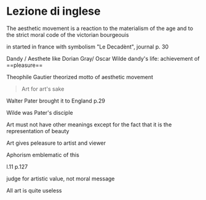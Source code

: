 # Lezione di inglese

The aesthetic movement is a reaction to the materialism of the age and to the strict moral code of the victorian bourgeouis

in started in france with symbolism
"Le Decadènt", journal 
p. 30


Dandy / Aesthete like Dorian Gray/ Oscar Wilde
dandy's life:
achievement of ==pleasure==

Theophile Gautier theorized motto of aesthetic movement
> Art for art's sake
> 
Walter Pater brought it to England p.29

Wilde was Pater's disciple

Art must not have other meanings except for the fact that it is the representation of beauty

Art gives peleasure to artist and viewer

Aphorism emblematic of this

l.11 p.127

judge for artistic value, not moral message

All art is quite useless


<!--stackedit_data:
eyJoaXN0b3J5IjpbLTEyMTY5MDI2MzEsLTU2NTk3NDgyOCwtMj
AwMDIzNDkxNiwyMDE4ODYyNTM2XX0=
-->